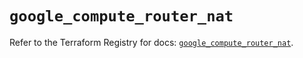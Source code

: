 # `google_compute_router_nat`

Refer to the Terraform Registry for docs: [`google_compute_router_nat`](https://registry.terraform.io/providers/hashicorp/google/5.11.0/docs/resources/compute_router_nat).
